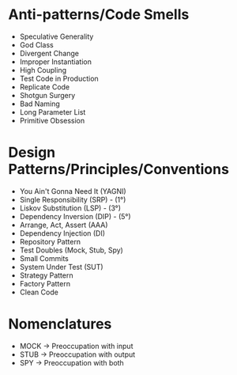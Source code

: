 # Anti-patterns/Code Smells
- Speculative Generality 
- God Class
- Divergent Change
- Improper Instantiation 
- High Coupling 
- Test Code in Production
- Replicate Code
- Shotgun Surgery
- Bad Naming 
- Long Parameter List
- Primitive Obsession

# Design Patterns/Principles/Conventions
- You Ain't Gonna Need It (YAGNI)
- Single Responsibility (SRP) - (1°)
- Liskov Substitution (LSP) - (3°)
- Dependency Inversion (DIP) - (5°)
- Arrange, Act, Assert (AAA)
- Dependency Injection (DI) 
- Repository Pattern 
- Test Doubles (Mock, Stub, Spy)
- Small Commits
- System Under Test (SUT)
- Strategy Pattern
- Factory Pattern
- Clean Code

# Nomenclatures
- MOCK -> Preoccupation with input
- STUB -> Preoccupation with output
- SPY -> Preoccupation with both
